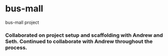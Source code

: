 # bus-mall
bus-mall project


### Collaborated on project setup and scaffolding with Andrew and Seth. Continued to collaborate with Andrew throughout the process.
